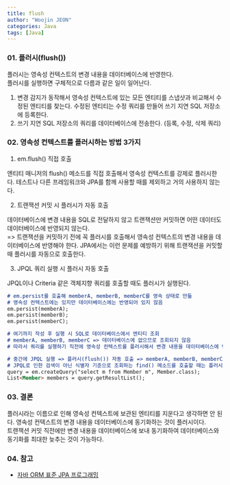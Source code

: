 ```yaml
---
title: flush
author: "Woojin JEON"
categories: Java
tags: [Java]
---
```


### 01. 플러시(flush())

플러시는 영속성 컨텍스트의 변경 내용을 데이터베이스에 반영한다.  
플러시를 실행하면 구체적으로 다름과 같은 일이 일어난다.  

1. 변경 감지가 동작해서 영속성 컨텍스트에 있는 모든 엔티티를 스냅샷과 비교해서 수정된 엔티티를 찾는다. 수정된 엔티티는 수정 쿼리를 만들어 쓰기 지연 SQL 저장소에 등록한다.
2. 쓰기 지연 SQL 저장소의 쿼리를 데이터베이스에 전송한다. (등록, 수정, 삭제 쿼리)

### 02. 영속성 컨텍스트를 플러시하는 방법 3가지

1. em.flush() 직접 호출  

엔티티 매니저의 flush() 메소드를 직접 호출해서 영속성 컨텍스트를 강제로 플러시한다. 테스트나 다른 프레임워크와 JPA를 함께 사용할 때를 제외하고 거의 사용하지 않는다.

2. 트랜잭션 커밋 시 플러시가 자동 호출

데이터베이스에 변경 내용을 SQL로 전달하지 않고 트랜잭션만 커밋하면 어떤 데이터도 데이터베이스에 반영되지 않는다.  
=> 트랜잭션을 커밋하기 전에 꼭 플러시를 호출해서 영속성 컨텍스트의 변경 내용을 데이터베이스에 반영해야 한다. JPA에서는 이런 문제를 예방하기 위해 트랜잭션을 커밋할 때 플러시를 자동으로 호출한다.  

3. JPQL 쿼리 실행 시 플러시 자동 호출

JPQL이나 Criteria 같은 객체지향 쿼리를 호출할 때도 플러시가 실행된다.  

```markdown
# em.persist를 호출해 memberA, memberB, memberC를 영속 상태로 만듦
# 영속성 컨텍스트에는 있지만 데이터베이스에는 반영되어 있지 않음 
em.persist(memberA);
em.persist(memberB);
em.persist(memberC);

# 여기까지 작성 후 실행 시 SQL로 데이터베이스에서 엔티티 조회
# memberA, memberB, memberC => 데이터베이스에 없으므로 조회되지 않음
# 따라서 쿼리를 실행하기 직전에 영속성 컨텍스트를 플러시해서 변경 내용을 데이터베이스에 반영해야 한다.

# 중간에 JPQL 실행 => 플러시(flush()) 자동 호출 => memberA, memberB, memberC 쿼리 결과에 포함됨
# JPQL로 인한 검색이 아닌 식별자 기준으로 조회하는 find() 메소드를 호출할 때는 플러시가 실행되지 않음
query = em.createQuery("select m from Member m", Member.class);
List<Member> members = query.getResultList();
```

### 03. 결론

플러시라는 이름으로 인해 영속성 컨텍스트에 보관된 엔티티를 지운다고 생각하면 안 된다. 영속성 컨텍스트의 변경 내용을 데이터베이스에 동기화하는 것이 플러시이다.  
트랜잭션 커밋 직전에만 변경 내용을 데이터베이스에 보내 동기화하여 데이터베이스와 동기화를 최대한 늦추는 것이 가능하다.  

### 04. 참고

- [자바 ORM 표준 JPA 프로그래밍](http://www.yes24.com/Product/Goods/19040233)